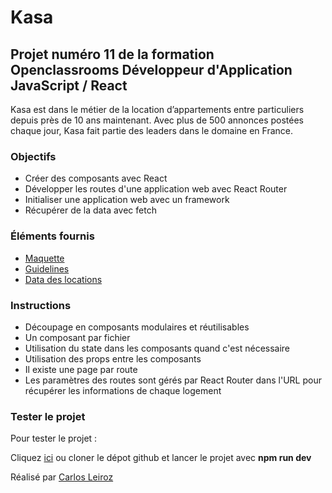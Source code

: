 # Kasa

## Projet numéro 11 de la formation Openclassrooms Développeur d'Application JavaScript / React

Kasa est dans le métier de la location d’appartements entre particuliers depuis près de 10 ans maintenant. Avec plus de 500 annonces postées chaque jour, Kasa fait partie des leaders dans le domaine en France.

### Objectifs

- Créer des composants avec React
- Développer les routes d'une application web avec React Router
- Initialiser une application web avec un framework
- Récupérer de la data avec fetch

### Éléments fournis

- [Maquette](https://www.figma.com/file/2BZEoBhyxt5IwZgRn0wGsL/Kasa_FR?type=design&node-id=75-109&mode=design&t=RbsQWdqAS7fziPQR-0)
- [Guidelines](https://course.oc-static.com/projects/D%C3%A9veloppeur+Web/IW_P8+React+Kasa/Kasa+coding+guidelines+-+IW+-+DW.pdf)
- [Data des locations](https://s3-eu-west-1.amazonaws.com/course.oc-static.com/projects/Front-End+V2/P9+React+1/logements.json)


### Instructions

- Découpage en composants modulaires et réutilisables
- Un composant par fichier
- Utilisation du state dans les composants quand c'est nécessaire 
- Utilisation des props entre les composants 
- Il existe une page par route
- Les paramètres des routes sont gérés par React Router dans l'URL pour récupérer les informations de chaque logement

### Tester le projet

Pour tester le projet :

Cliquez [ici]() ou cloner le dépot github et lancer le projet avec **npm run dev**

Réalisé par [Carlos Leiroz](https://www.linkedin.com/in/carlos-leiroz/)

